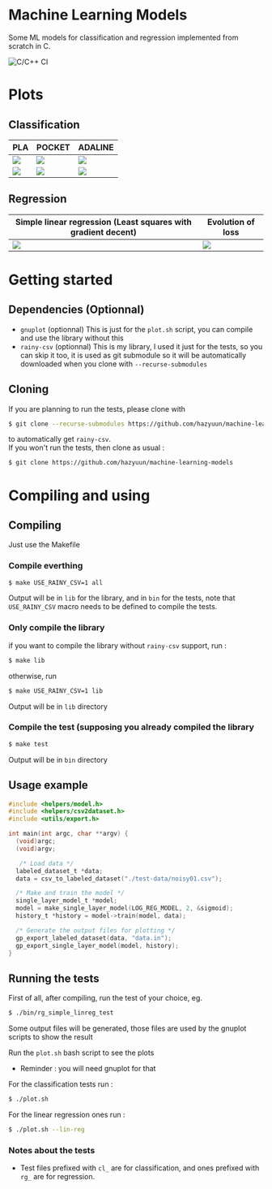 # Machine Learning Models
Some ML models for classification and regression implemented from scratch in C.
<br />

![C/C++ CI](https://github.com/hazyuun/machine-learning-models/workflows/C/C++%20CI/badge.svg?branch=master)

# Plots
## Classification
|PLA|POCKET|ADALINE|
|----|----|----|
|<img src="plots/PLA.png" />|<img src="plots/pocket.png" />|<img src="plots/ADALINE.png" />|
|<img src="plots/PLA_loss.png" />|<img src="plots/pocket_loss.png" />|<img src="plots/ADALINE_loss.png" />|
## Regression
|Simple linear regression (Least squares with gradient decent)| Evolution of loss |
|----|----|
|<img src="plots/lin_reg.png" />|<img src="plots/lin_reg_loss.png" />|

# Getting started
## Dependencies (Optionnal)
* `gnuplot` (optionnal) This is just for the `plot.sh` script, you can compile and use the library without this
* `rainy-csv` (optionnal) This is my library, I used it just for the tests, so you can skip it too, it is used as git submodule so it will be automatically downloaded when you clone with `--recurse-submodules`
## Cloning
If you are planning to run the tests, please clone with
```bash
$ git clone --recurse-submodules https://github.com/hazyuun/machine-learning-models
```
to automatically get `rainy-csv`. <br />
If you won't run the tests, then clone as usual :
```bash
$ git clone https://github.com/hazyuun/machine-learning-models
```
# Compiling and using
## Compiling
Just use the Makefile
### Compile everthing
```bash
$ make USE_RAINY_CSV=1 all
```
Output will be in `lib` for the library, and in `bin` for the tests, note that `USE_RAINY_CSV` macro needs to be defined to compile the tests.
### Only compile the library
if you want to compile the library without `rainy-csv` support, run :
```bash
$ make lib
```
otherwise, run
```bash
$ make USE_RAINY_CSV=1 lib
```
Output will be in `lib` directory
### Compile the test (supposing you already compiled the library
```bash
$ make test
```
Output will be in `bin` directory
## Usage example
```C
#include <helpers/model.h>
#include <helpers/csv2dataset.h>
#include <utils/export.h>

int main(int argc, char **argv) {
  (void)argc;
  (void)argv;

   /* Load data */
  labeled_dataset_t *data;
  data = csv_to_labeled_dataset("./test-data/noisy01.csv");

  /* Make and train the model */
  single_layer_model_t *model;
  model = make_single_layer_model(LOG_REG_MODEL, 2, &sigmoid);
  history_t *history = model->train(model, data);

  /* Generate the output files for plotting */
  gp_export_labeled_dataset(data, "data.in");
  gp_export_single_layer_model(model, history);
}
```

## Running the tests

First of all, after compiling, run the test of your choice, 
eg.
```bash
$ ./bin/rg_simple_linreg_test
```
Some output files will be generated, those files are used by the gnuplot scripts to show the result 

Run the `plot.sh` bash script to see the plots 
* Reminder : you will need gnuplot for that

For the classification tests run :
```bash
$ ./plot.sh
```

For the linear regression ones run :
```bash
$ ./plot.sh --lin-reg
```
### Notes about the tests
* Test files prefixed with `cl_` are for classification, and ones prefixed with `rg_` are for regression.

